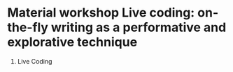 # Material workshop Live coding: on-the-fly writing as a performative and explorative technique

1. Live Coding
